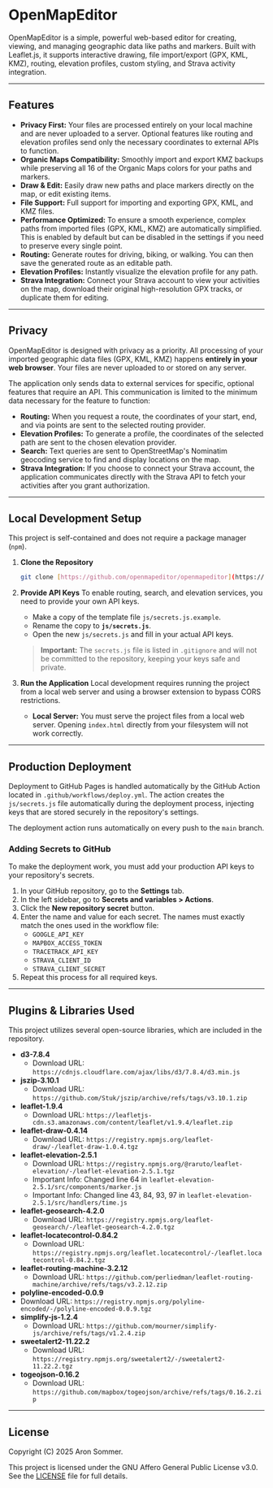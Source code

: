 # OpenMapEditor

OpenMapEditor is a simple, powerful web-based editor for creating, viewing, and managing geographic data like paths and markers. Built with Leaflet.js, it supports interactive drawing, file import/export (GPX, KML, KMZ), routing, elevation profiles, custom styling, and Strava activity integration.

---

## Features

- **Privacy First:** Your files are processed entirely on your local machine and are never uploaded to a server. Optional features like routing and elevation profiles send only the necessary coordinates to external APIs to function.
- **Organic Maps Compatibility:** Smoothly import and export KMZ backups while preserving all 16 of the Organic Maps colors for your paths and markers.
- **Draw & Edit:** Easily draw new paths and place markers directly on the map, or edit existing items.
- **File Support:** Full support for importing and exporting GPX, KML, and KMZ files.
- **Performance Optimized:** To ensure a smooth experience, complex paths from imported files (GPX, KML, KMZ) are automatically simplified. This is enabled by default but can be disabled in the settings if you need to preserve every single point.
- **Routing:** Generate routes for driving, biking, or walking. You can then save the generated route as an editable path.
- **Elevation Profiles:** Instantly visualize the elevation profile for any path.
- **Strava Integration:** Connect your Strava account to view your activities on the map, download their original high-resolution GPX tracks, or duplicate them for editing.

---

## Privacy

OpenMapEditor is designed with privacy as a priority. All processing of your imported geographic data files (GPX, KML, KMZ) happens **entirely in your web browser**. Your files are never uploaded to or stored on any server.

The application only sends data to external services for specific, optional features that require an API. This communication is limited to the minimum data necessary for the feature to function:

- **Routing:** When you request a route, the coordinates of your start, end, and via points are sent to the selected routing provider.
- **Elevation Profiles:** To generate a profile, the coordinates of the selected path are sent to the chosen elevation provider.
- **Search:** Text queries are sent to OpenStreetMap's Nominatim geocoding service to find and display locations on the map.
- **Strava Integration:** If you choose to connect your Strava account, the application communicates directly with the Strava API to fetch your activities after you grant authorization.

---

## Local Development Setup

This project is self-contained and does not require a package manager (`npm`).

1.  **Clone the Repository**

    ```bash
    git clone [https://github.com/openmapeditor/openmapeditor](https://github.com/openmapeditor/openmapeditor)
    ```

2.  **Provide API Keys**
    To enable routing, search, and elevation services, you need to provide your own API keys.

    - Make a copy of the template file `js/secrets.js.example`.
    - Rename the copy to **`js/secrets.js`**.
    - Open the new `js/secrets.js` and fill in your actual API keys.

    > **Important:** The `secrets.js` file is listed in `.gitignore` and will not be committed to the repository, keeping your keys safe and private.

3.  **Run the Application**
    Local development requires running the project from a local web server and using a browser extension to bypass CORS restrictions.

    - **Local Server:** You must serve the project files from a local web server. Opening `index.html` directly from your filesystem will not work correctly.

---

## Production Deployment

Deployment to GitHub Pages is handled automatically by the GitHub Action located in `.github/workflows/deploy.yml`. The action creates the `js/secrets.js` file automatically during the deployment process, injecting keys that are stored securely in the repository's settings.

The deployment action runs automatically on every push to the `main` branch.

### Adding Secrets to GitHub

To make the deployment work, you must add your production API keys to your repository's secrets.

1.  In your GitHub repository, go to the **Settings** tab.
2.  In the left sidebar, go to **Secrets and variables > Actions**.
3.  Click the **New repository secret** button.
4.  Enter the name and value for each secret. The names must exactly match the ones used in the workflow file:
    - `GOOGLE_API_KEY`
    - `MAPBOX_ACCESS_TOKEN`
    - `TRACETRACK_API_KEY`
    - `STRAVA_CLIENT_ID`
    - `STRAVA_CLIENT_SECRET`
5.  Repeat this process for all required keys.

---

## Plugins & Libraries Used

This project utilizes several open-source libraries, which are included in the repository.

- **d3-7.8.4**
  - Download URL: `https://cdnjs.cloudflare.com/ajax/libs/d3/7.8.4/d3.min.js`
- **jszip-3.10.1**
  - Download URL: `https://github.com/Stuk/jszip/archive/refs/tags/v3.10.1.zip`
- **leaflet-1.9.4**
  - Download URL: `https://leafletjs-cdn.s3.amazonaws.com/content/leaflet/v1.9.4/leaflet.zip`
- **leaflet-draw-0.4.14**
  - Download URL: `https://registry.npmjs.org/leaflet-draw/-/leaflet-draw-1.0.4.tgz`
- **leaflet-elevation-2.5.1**
  - Download URL: `https://registry.npmjs.org/@raruto/leaflet-elevation/-/leaflet-elevation-2.5.1.tgz`
  - Important Info: Changed line 64 in `leaflet-elevation-2.5.1/src/components/marker.js`
  - Important Info: Changed line 43, 84, 93, 97 in `leaflet-elevation-2.5.1/src/handlers/time.js`
- **leaflet-geosearch-4.2.0**
  - Download URL: `https://registry.npmjs.org/leaflet-geosearch/-/leaflet-geosearch-4.2.0.tgz`
- **leaflet-locatecontrol-0.84.2**
  - Download URL: `https://registry.npmjs.org/leaflet.locatecontrol/-/leaflet.locatecontrol-0.84.2.tgz`
- **leaflet-routing-machine-3.2.12**
  - Download URL: `https://github.com/perliedman/leaflet-routing-machine/archive/refs/tags/v3.2.12.zip`
- **polyline-encoded-0.0.9**
- Download URL: `https://registry.npmjs.org/polyline-encoded/-/polyline-encoded-0.0.9.tgz`
- **simplify-js-1.2.4**
  - Download URL: `https://github.com/mourner/simplify-js/archive/refs/tags/v1.2.4.zip`
- **sweetalert2-11.22.2**
  - Download URL: `https://registry.npmjs.org/sweetalert2/-/sweetalert2-11.22.2.tgz`
- **togeojson-0.16.2**
  - Download URL: `https://github.com/mapbox/togeojson/archive/refs/tags/0.16.2.zip`

---

## License

Copyright (C) 2025 Aron Sommer.

This project is licensed under the GNU Affero General Public License v3.0. See the [LICENSE](LICENSE) file for full details.
